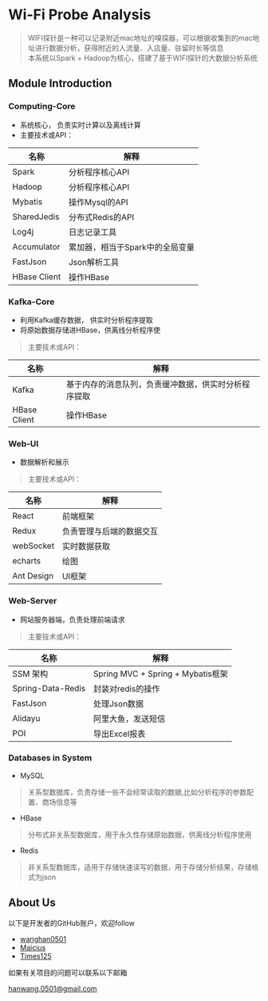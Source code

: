 # Wi-Fi Probe Analysis
> WIFI探针是一种可以记录附近mac地址的嗅探器，可以根据收集到的mac地址进行数据分析，获得附近的人流量、入店量、驻留时长等信息  
> 本系统以Spark + Hadoop为核心，搭建了基于WIFI探针的大数据分析系统

## Module Introduction

### Computing-Core
- 系统核心， 负责实时计算以及离线计算
- 主要技术或API：

| 名称           | 解释                 |
| ------------ | ------------------ |
| Spark        | 分析程序核心API          |
| Hadoop       | 分析程序核心API          |
| Mybatis      | 操作Mysql的API        |
| SharedJedis  | 分布式Redis的API       |
| Log4j        | 日志记录工具             |
| Accumulator  | 累加器，相当于Spark中的全局变量 |
| FastJson     | Json解析工具           |
| HBase Client | 操作HBase            |


### Kafka-Core
- 利用Kafka缓存数据， 供实时分析程序提取
- 将原始数据存储进HBase，供离线分析程序使  

> 主要技术或API： 
>
| 名称           | 解释                         |
| ------------ | -------------------------- |
| Kafka        | 基于内存的消息队列，负责缓冲数据，供实时分析程序提取 |
| HBase Client | 操作HBase                    |

### Web-UI
- 数据解析和展示
> 主要技术或API：

| 名称         | 解释           |
| ---------- | ------------ |
| React      | 前端框架         |
| Redux      | 负责管理与后端的数据交互 |
| webSocket  | 实时数据获取       |
| echarts    | 绘图           |
| Ant Design | UI框架         |

### Web-Server
- 网站服务器端，负责处理前端请求
> 主要技术或API：

| 名称                | 解释                              |
| ----------------- | ------------------------------- |
| SSM 架构            | Spring MVC + Spring + Mybatis框架 |
| Spring-Data-Redis | 封装对redis的操作                     |
| FastJson          | 处理Json数据                        |
| Alidayu           | 阿里大鱼，发送短信                       |
| POI               | 导出Excel报表                       |


### Databases in System

 - MySQL

 > 关系型数据库，负责存储一些不会经常读取的数据,比如分析程序的参数配置、商场信息等

 - HBase
 > 分布式非关系型数据库，用于永久性存储原始数据，供离线分析程序使用

 - Redis
 > 非关系型数据库，适用于存储快速读写的数据，用于存储分析结果，存储格式为json

 ## About Us

 以下是开发者的GitHub账户，欢迎follow

* [wanghan0501](https://github.com/wanghan0501)
* [Maicius](https://github.com/Maicius)
* [Times125](https://github.com/Times125)

 如果有关项目的问题可以联系以下邮箱
 
[ hanwang.0501@gmail.com](hanwang.0501@gmail.com)
